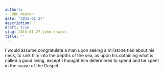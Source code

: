 ```yaml
---
authors:
- John Newton
date: '2015-01-27'
description: ''
draft: true
slug: 2015-01-27-john-newton
title: ''
---
```

I would assume congratulate a man upon seeing a millstone tied about his neck, to sink him into the depths of the sea, as upon his obtaining what is called a good living, except I thought him determined to spend and be spent in the cause of the Gospel.



